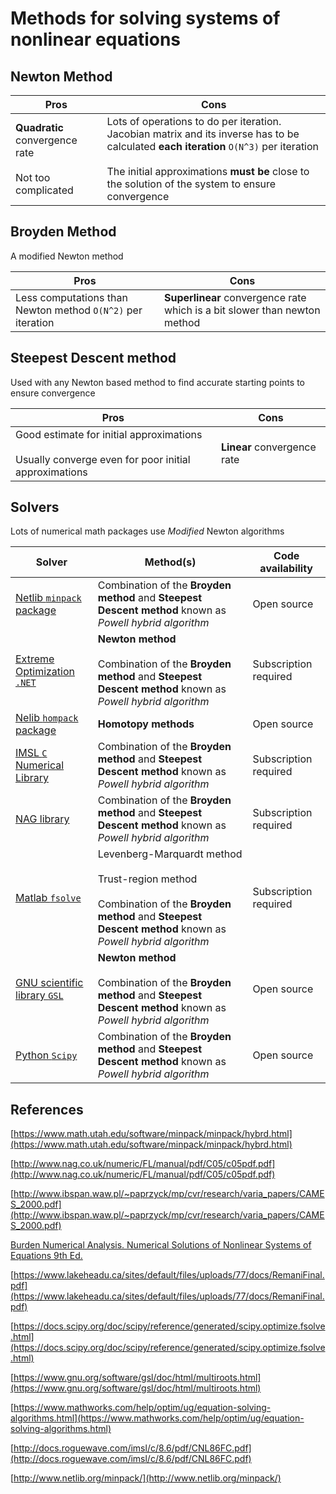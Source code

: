 # Methods for solving systems of nonlinear equations

## Newton Method

Pros | Cons 
--- | --- 
**Quadratic** convergence rate<br/><br/>Not too complicated| Lots of operations to do per iteration. Jacobian matrix and its inverse has to be calculated **each iteration**  `O(N^3)` per iteration<br/><br/>The initial approximations **must be** close to the solution of the system to ensure convergence

## Broyden Method

A modified Newton method

Pros | Cons 
--- | --- 
Less computations than Newton method `O(N^2)` per iteration | **Superlinear** convergence rate which is a bit slower than newton method

## Steepest Descent method

Used with any Newton based method to find accurate starting points to ensure convergence

Pros | Cons 
--- | --- 
Good estimate for initial approximations<br/><br/>Usually converge even for poor initial approximations | **Linear** convergence rate 


## Solvers

Lots of numerical math packages use *Modified* Newton algorithms  

Solver | Method(s) | Code availability
--- | --- | ---
[Netlib `minpack` package](http://www.netlib.org/minpack/) | Combination of the **Broyden method** and **Steepest Descent method** known as *Powell hybrid algorithm* | Open source
[Extreme Optimization `.NET`](http://www.extremeoptimization.com/Documentation/Mathematics/Solving-Equations/Solving-Systems-of-Non-Linear-Equations.aspx) | **Newton method** <br/><br/>Combination of the **Broyden method** and **Steepest Descent method** known as *Powell hybrid algorithm* | Subscription required 
[Nelib `hompack` package](http://www.netlib.org/hompack/) | **Homotopy methods** | Open source
[IMSL `C` Numerical Library](http://docs.roguewave.com/imsl/c/8.6/pdf/CNL86FC.pdf) | Combination of the **Broyden method** and **Steepest Descent method** known as *Powell hybrid algorithm* | Subscription required 
[NAG library](https://www.nag.com/numeric/cl/nagdoc_latest/html/c05/c05qbc.html) | Combination of the **Broyden method** and **Steepest Descent method** known as *Powell hybrid algorithm* | Subscription required 
[Matlab `fsolve`](https://www.mathworks.com/help/optim/ug/equation-solving-algorithms.html) | Levenberg-Marquardt method<br/><br/>Trust-region method<br/><br/> Combination of the **Broyden method** and **Steepest Descent method** known as *Powell hybrid algorithm* | Subscription required 
[GNU scientific library `GSL`](https://www.gnu.org/software/gsl/doc/html/multiroots.html) | **Newton method** <br/><br/>Combination of the **Broyden method** and **Steepest Descent method** known as *Powell hybrid algorithm* | Open source
[Python `Scipy`](https://docs.scipy.org/doc/scipy/reference/generated/scipy.optimize.fsolve.html) | Combination of the **Broyden method** and **Steepest Descent method** known as *Powell hybrid algorithm* | Open source

## References
[https://www.math.utah.edu/software/minpack/minpack/hybrd.html](https://www.math.utah.edu/software/minpack/minpack/hybrd.html)

[http://www.nag.co.uk/numeric/FL/manual/pdf/C05/c05pdf.pdf](http://www.nag.co.uk/numeric/FL/manual/pdf/C05/c05pdf.pdf)

[http://www.ibspan.waw.pl/~paprzyck/mp/cvr/research/varia_papers/CAMES_2000.pdf](http://www.ibspan.waw.pl/~paprzyck/mp/cvr/research/varia_papers/CAMES_2000.pdf)

[Burden Numerical Analysis. Numerical Solutions of Nonlinear Systems of Equations 9th Ed.](ins.sjtu.edu.cn/people/mtang/textbook.pdf)

[https://www.lakeheadu.ca/sites/default/files/uploads/77/docs/RemaniFinal.pdf](https://www.lakeheadu.ca/sites/default/files/uploads/77/docs/RemaniFinal.pdf)

[https://docs.scipy.org/doc/scipy/reference/generated/scipy.optimize.fsolve.html](https://docs.scipy.org/doc/scipy/reference/generated/scipy.optimize.fsolve.html)

[https://www.gnu.org/software/gsl/doc/html/multiroots.html](https://www.gnu.org/software/gsl/doc/html/multiroots.html)

[https://www.mathworks.com/help/optim/ug/equation-solving-algorithms.html](https://www.mathworks.com/help/optim/ug/equation-solving-algorithms.html)

[http://docs.roguewave.com/imsl/c/8.6/pdf/CNL86FC.pdf](http://docs.roguewave.com/imsl/c/8.6/pdf/CNL86FC.pdf)

[http://www.netlib.org/minpack/](http://www.netlib.org/minpack/)